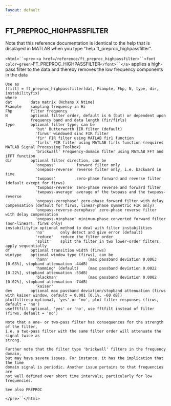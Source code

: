 ```yaml
---
layout: default
---
```


##  FT_PREPROC_HIGHPASSFILTER

Note that this reference documentation is identical to the help that is displayed in MATLAB when you type "help ft_preproc_highpassfilter".

`<html>``<pre>`
    `<a href=/reference/ft_preproc_highpassfilter>``<font color=green>`FT_PREPROC_HIGHPASSFILTER`</font>``</a>` applies a high-pass filter to the data and thereby removes
    the low frequency components in the data
 
    Use as
    [filt] = ft_preproc_highpassfilter(dat, Fsample, Fhp, N, type, dir, instabilityfix)
    where
    dat        data matrix (Nchans X Ntime)
    Fsample    sampling frequency in Hz
    Fhp        filter frequency
    N          optional filter order, default is 6 (but) or dependent upon
               frequency band and data length (fir/firls)
    type       optional filter type, can be
                 'but' Butterworth IIR filter (default)
                 'firws' windowed sinc FIR filter
                 'fir' FIR filter using MATLAB fir1 function
                 'firls' FIR filter using MATLAB firls function (requires MATLAB Signal Processing Toolbox)
                 'brickwall' Frequency-domain filter using MATLAB FFT and iFFT function
    dir        optional filter direction, can be
                 'onepass'         forward filter only
                 'onepass-reverse' reverse filter only, i.e. backward in time
                 'twopass'         zero-phase forward and reverse filter (default except for firws)
                 'twopass-reverse' zero-phase reverse and forward filter
                 'twopass-average' average of the twopass and the twopass-reverse
                 'onepass-zerophase' zero-phase forward filter with delay compensation (default for firws, linear-phase symmetric FIR only)
                 'onepass-reverse-zerophase' zero-phase reverse filter with delay compensation
                 'onepass-minphase' minimum-phase converted forward filter (non-linear!, firws only)
    instabilityfix optional method to deal with filter instabilities
                 'no'       only detect and give error (default)
                 'reduce'   reduce the filter order
                 'split'    split the filter in two lower-order filters, apply sequentially
    df         optional transition width (firws)
    wintype    optional window type (firws), can be
                 'hann'                 (max passband deviation 0.0063 [0.63%], stopband attenuation -44dB)
                 'hamming' (default)    (max passband deviation 0.0022 [0.22%], stopband attenuation -53dB)
                 'blackman'             (max passband deviation 0.0002 [0.02%], stopband attenuation -74dB)
                 'kaiser'
    dev        optional max passband deviation/stopband attenuation (firws with kaiser window, default = 0.001 [0.1%, -60 dB])
    plotfiltresp optional, 'yes' or 'no', plot filter responses (firws, default = 'no')
    usefftfilt optional, 'yes' or 'no', use fftfilt instead of filter (firws, default = 'no')
 
    Note that a one- or two-pass filter has consequences for the strength of the filter,
    i.e. a two-pass filter with the same filter order will attenuate the signal twice as
    strong.
 
    Further note that the filter type 'brickwall' filters in the frequency domain,
    but may have severe issues. For instance, it has the implication that the time
    domain signal is periodic. Another issue pertains to that frequencies are
    not well defined over short time intervals; particularly for low frequencies.
 
    See also PREPROC
`</pre>``</html>`

